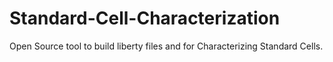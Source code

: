 # Standard-Cell-Characterization
Open Source tool to build liberty files and for Characterizing Standard Cells.
